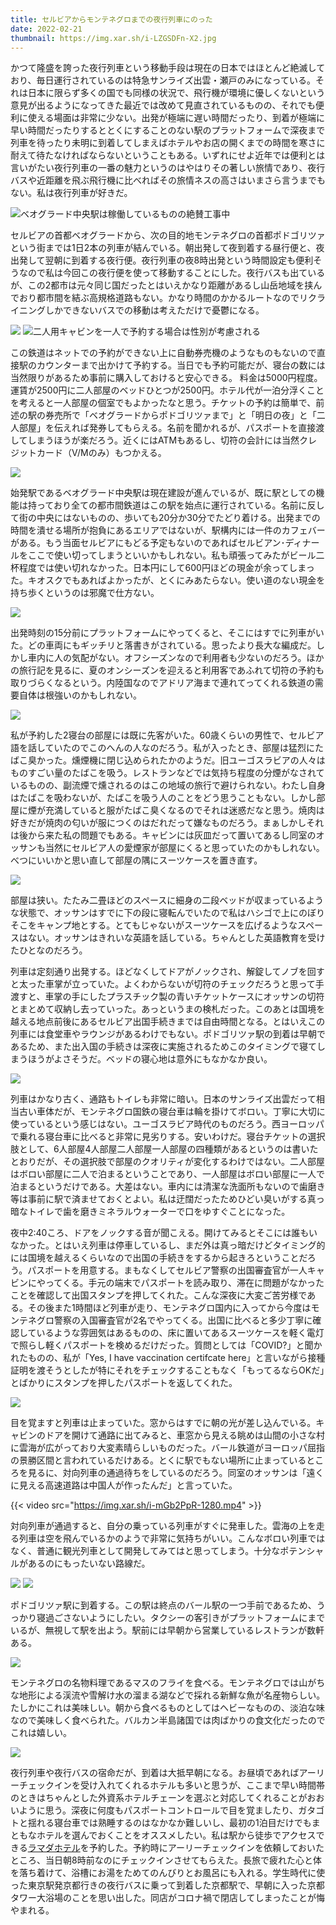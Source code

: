 ```yaml
---
title: セルビアからモンテネグロまでの夜行列車にのった
date: 2022-02-21
thumbnail: https://img.xar.sh/i-LZGSDFn-X2.jpg
---
```


かつて隆盛を誇った夜行列車という移動手段は現在の日本ではほとんど絶滅しており、毎日運行されているのは特急サンライズ出雲・瀬戸のみになっている。それは日本に限らず多くの国でも同様の状況で、飛行機が環境に優しくないという意見が出るようになってきた最近では改めて見直されているものの、それでも便利に使える場面は非常に少ない。出発が極端に遅い時間だったり、到着が極端に早い時間だったりするととくにすることのない駅のプラットフォームで深夜まで列車を待ったり未明に到着してしまえばホテルやお店の開くまでの時間を寒さに耐えて待たなければならないということもある。いずれにせよ近年では便利とは言いがたい夜行列車の一番の魅力というのはやはりその著しい旅情であり、夜行バスや近距離を飛ぶ飛行機に比べればその旅情ネスの高さはいまさら言うまでもない。私は夜行列車が好きだ。

![ベオグラード中央駅は稼働しているものの絶賛工事中](https://img.xar.sh/i-m6FrJBT-X2.jpg)

セルビアの首都ベオグラードから、次の目的地モンテネグロの首都ポドゴリツァという街までは1日2本の列車が結んでいる。朝出発して夜到着する昼行便と、夜出発して翌朝に到着する夜行便。夜行列車の夜8時出発という時間設定も便利そうなので私は今回この夜行便を使って移動することにした。夜行バスも出ているが、この2都市は元々同じ国だったとはいえかなり距離があるし山岳地域を挟んでおり都市間を結ぶ高規格道路もない。かなり時間のかかるルートなのでリクライニングしかできないバスでの移動は考えただけで憂鬱になる。

![](https://img.xar.sh/i-Tft6JKW-X2.jpg)
![二人用キャビンを一人で予約する場合は性別が考慮される](https://img.xar.sh/i-NpczmPz-X2.jpg)

この鉄道はネットでの予約ができない上に自動券売機のようなものもないので直接駅のカウンターまで出かけて予約する。当日でも予約可能だが、寝台の数には当然限りがあるため事前に購入しておけると安心できる。 料金は5000円程度。運賃が2500円に二人部屋のベッドひとつが2500円。ホテル代が一泊分浮くことを考えると一人部屋の個室でもよかったなと思う。チケットの予約は簡単で、前述の駅の券売所で「ベオグラードからポドゴリツァまで」と「明日の夜」と「二人部屋」を伝えれば発券してもらえる。名前を聞かれるが、パスポートを直接渡してしまうほうが楽だろう。近くにはATMもあるし、切符の会計には当然クレジットカード（V/Mのみ）もつかえる。

![](https://img.xar.sh/i-dvgd7qB-X2.jpg)

始発駅であるベオグラード中央駅は現在建設が進んでいるが、既に駅としての機能は持っており全ての都市間鉄道はこの駅を始点に運行されている。名前に反して街の中央にはないものの、歩いても20分か30分でたどり着ける。出発までの時間を潰せる場所が抱負にあるエリアではないが、駅構内には一件のカフェバーがある。もう当面セルビアにもどる予定もないのであればセルビアン･ディナールをここで使い切ってしまうといいかもしれない。私も頑張ってみたがビール二杯程度では使い切れなかった。日本円にして600円ほどの現金が余ってしまった。キオスクでもあればよかったが、とくにみあたらない。使い道のない現金を持ち歩くというのは邪魔で仕方ない。

![](https://img.xar.sh/i-BkpF9TF-X2.jpg)

出発時刻の15分前にプラットフォームにやってくると、そこにはすでに列車がいた。どの車両にもギッチリと落書きがされている。思ったより長大な編成だ。しかし車内に人の気配がない。オフシーズンなので利用者も少ないのだろう。ほかの旅行記を見るに、夏のオンシーズンを迎えると利用客であふれて切符の予約も取りづらくなるという。内陸国なのでアドリア海まで連れてってくれる鉄道の需要自体は根強いのかもしれない。

![](https://img.xar.sh/i-72RSTv6-X2.jpg)

私が予約した2寝台の部屋には既に先客がいた。60歳くらいの男性で、セルビア語を話していたのでこのへんの人なのだろう。私が入ったとき、部屋は猛烈にたばこ臭かった。燻煙機に閉じ込められたかのようだ。旧ユーゴスラビアの人々はものすごい量のたばこを吸う。レストランなどでは気持ち程度の分煙がなされているものの、副流煙で燻されるのはこの地域の旅行で避けられない。わたし自身はたばこを吸わないが、たばこを吸う人のことをどう思うこともない。しかし部屋に煙が充満していると服がたばこ臭くなるのでそれは迷惑だなと思う。焼肉は好きだが焼肉の匂いが服につくのはだれだって嫌なものだろう。まぁしかしそれは後から来た私の問題でもある。キャビンには灰皿だって置いてあるし同室のオッサンも当然にセルビア人の愛煙家が部屋にくると思っていたのかもしれない。べつにいいかと思い直して部屋の隅にスーツケースを置き直す。

![](https://img.xar.sh/i-BvmxWpX-X2.jpg)

部屋は狭い。たたみ二畳ほどのスペースに細身の二段ベッドが収まっているような状態で、オッサンはすでに下の段に寝転んでいたので私はハシゴで上にのぼりそこをキャンプ地とする。とてもじゃないがスーツケースを広げるようなスペースはない。オッサンはきれいな英語を話している。ちゃんとした英語教育を受けたひとなのだろう。

列車は定刻通り出発する。ほどなくしてドアがノックされ、解錠してノブを回すと太った車掌が立っていた。よくわからないが切符のチェックだろうと思って手渡すと、車掌の手にしたプラスチック製の青いチケットケースにオッサンの切符とまとめて収納し去っていった。あっというまの検札だった。このあとは国境を越える地点前後にあるセルビア出国手続きまでは自由時間となる。とはいえこの列車には食堂車やラウンジがあるわけでもない。ポドゴリツァ駅の到着は早朝であるため、また出入国の手続きは深夜に実施されるためこのタイミングで寝てしまうほうがよさそうだ。ベッドの寝心地は意外にもなかなか良い。

![](https://img.xar.sh/i-LZGSDFn-X2.jpg)

列車はかなり古く、通路もトイレも非常に暗い。日本のサンライズ出雲だって相当古い車体だが、モンテネグロ国鉄の寝台車は輪を掛けてボロい。丁寧に大切に使っているという感じはない。ユーゴスラビア時代のものだろう。西ヨーロッパで乗れる寝台車に比べると非常に見劣りする。安いわけだ。寝台チケットの選択肢として、6人部屋4人部屋二人部屋一人部屋の四種類があるというのは書いたとおりだが、その選択肢で部屋のクオリティが変化するわけではない。二人部屋はボロい部屋に二人で泊まるということであり、一人部屋はボロい部屋に一人で泊まるというだけである。大差はない。車内には清潔な洗面所もないので歯磨き等は事前に駅で済ませておくとよい。私は迂闊だったためひどい臭いがする真っ暗なトイレで歯を磨きミネラルウォーターで口をゆすぐことになった。

夜中2:40ころ、ドアをノックする音が聞こえる。開けてみるとそこには誰もいなかった。とはいえ列車は停車しているし、まだ外は真っ暗だけどタイミング的には国境を越えるくらいなので出国の手続きをするから起きろということだろう。パスポートを用意する。まもなくしてセルビア警察の出国審査官が一人キャビンにやってくる。手元の端末でパスポートを読み取り、滞在に問題がなかったことを確認して出国スタンプを押してくれた。こんな深夜に大変ご苦労様である。その後また1時間ほど列車が走り、モンテネグロ国内に入ってから今度はモンテネグロ警察の入国審査官が2名でやってくる。出国に比べると多少丁寧に確認しているような雰囲気はあるものの、床に置いてあるスーツケースを軽く電灯で照らし軽くパスポートを検めるだけだった。質問としては「COVID?」と聞かれたものの、私が「Yes, I have vaccination certifcate here」と言いながら接種証明を渡そうとしたが特にそれをチェックすることもなく「もってるならOKだ」とばかりにスタンプを押したパスポートを返してくれた。

![](https://img.xar.sh/i-G5HxPHn-X2.jpg)

目を覚ますと列車は止まっていた。窓からはすでに朝の光が差し込んでいる。キャビンのドアを開けて通路に出てみると、車窓から見える眺めは山間の小さな村に雲海が広がっており大変素晴らしいものだった。バール鉄道がヨーロッパ屈指の景勝区間と言われているだけある。とくに駅でもない場所に止まっているところを見るに、対向列車の通過待ちをしているのだろう。同室のオッサンは「遠くに見える高速道路は中国人が作ったんだ」と言っていた。

{{< video src="https://img.xar.sh/i-mGb2PpR-1280.mp4" >}}

対向列車が通過すると、自分の乗っている列車がすぐに発車した。雲海の上を走る列車は空を飛んでいるかのようで非常に気持ちがいい。こんなボロい列車ではなく、普通に観光列車として開発してみてはと思ってしまう。十分なポテンシャルがあるのにもったいない路線だ。

![](https://img.xar.sh/i-NRWFhNf-X2.jpg)
![](https://img.xar.sh/i-cs2jjtf-X2.jpg)

ポドゴリツァ駅に到着する。この駅は終点のバール駅の一つ手前であるため、うっかり寝過ごさないようにしたい。タクシーの客引きがプラットフォームにまでいるが、無視して駅を出よう。駅前には早朝から営業しているレストランが数軒ある。

![](https://img.xar.sh/i-wJDzP85-X2.jpg)

モンテネグロの名物料理であるマスのフライを食べる。モンテネグロでは山がちな地形による渓流や雪解け水の溜まる湖などで採れる新鮮な魚が名産物らしい。たしかにこれは美味しい。朝から食べるものとしてはヘビーなものの、淡泊な味なので美味しく食べられた。バルカン半島諸国では肉ばかりの食文化だったのでこれは嬉しい。

![](https://img.xar.sh/i-dpgS2Nb-X2.jpg)

夜行列車や夜行バスの宿命だが、到着は大抵早朝になる。お昼頃であればアーリーチェックインを受け入れてくれるホテルも多いと思うが、ここまで早い時間帯のときはちゃんとした外資系ホテルチェーンを選ぶと対応してくれることがおおいように思う。深夜に何度もパスポートコントロールで目を覚ましたり、ガタゴトと揺れる寝台車では熟睡するのはなかなか難しいし、最初の1泊目だけでもまともなホテルを選んでおくことをオススメしたい。私は駅から徒歩でアクセスできる[ラマダホテル](https://www.wyndhamhotels.com/ramada/podgorica-republic-of-montenegro/ramada-podgorica/overview)を予約した。予約時にアーリーチェックインを依頼しておいたところ、当日朝8時前なのにチェックインさせてもらえた。長旅で疲れた心と体を落ち着けて、浴槽にお湯をためてのんびりとお風呂にも入れる。学生時代に使った東京駅発京都行きの夜行バスに乗って到着した京都駅で、早朝に入った京都タワー大浴場のことを思い出した。同店がコロナ禍で閉店してしまったことが悔やまれる。
